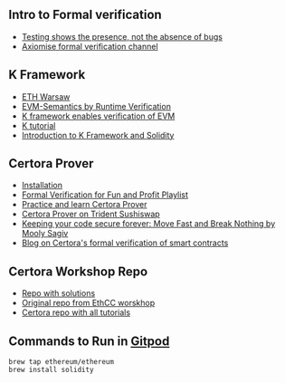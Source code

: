 ## Intro to Formal verification
- [Testing shows the presence, not the absence of bugs](https://www.youtube.com/watch?v=J4hwfTbfhVU) 
- [Axiomise formal verification channel](https://www.youtube.com/@axiomiseformalverification8045)


## K Framework
- [ETH Warsaw](https://www.youtube.com/watch?v=M_dYueOubBA)
- [EVM-Semantics by Runtime Verification](https://github.com/runtimeverification/evm-semantics)
- [K framework enables verification of EVM](https://runtimeverification.com/blog/k-framework-enables-verification-of-evm/)
- [K tutorial](https://kframework.org/k-distribution/k-tutorial/)
- [Introduction to K Framework and Solidity](https://www.youtube.com/watch?v=vegzI_v7d6Q)

## Certora Prover
- [Installation](https://docs.certora.com/en/latest/docs/user-guide/getting-started)
- [Formal Verification for Fun and Profit Playlist](https://www.youtube.com/watch?v=sdEfc-58CUE&list=PLKtu7wuOMP9XHbjAevkw2nL29YMubqEFj)
- [Practice and learn Certora Prover](https://demo.certora.com/)
- [Certora Prover on Trident Sushiswap](https://docs.certora.com/en/latest/docs/whitepaper/index.html#constant-product-pool)
- [Keeping your code secure forever: Move Fast and Break Nothing by Mooly Sagiv](https://www.youtube.com/watch?v=5XIWAB4NElU)
- [Blog on Certora's formal verification of smart contracts](https://dev.to/spalladino/a-look-into-formal-verification-of-smart-contracts-using-certora-3o8g)

## Certora Workshop Repo
- [Repo with solutions](https://github.com/shanzson/Certora-Prover-Tutorials)
- [Original repo from EthCC worskhop](https://github.com/Certora/Tutorials/tree/michael/ethcc)
- [Certora repo with all tutorials](https://github.com/Certora/Tutorials/tree/master)

## Commands to Run in [Gitpod](www.gitpod.io)
``` 
brew tap ethereum/ethereum
brew install solidity
```





